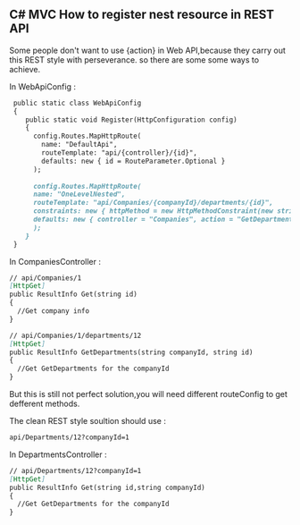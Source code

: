 ## C# MVC How to register nest resource in REST API 

  Some people don't want to use {action} in Web API,because they carry out this REST style with perseverance.
so there are some  some ways to achieve.

In WebApiConfig :
```markdown
 public static class WebApiConfig
 {
    public static void Register(HttpConfiguration config)
    {
      config.Routes.MapHttpRoute(
        name: "DefaultApi",
        routeTemplate: "api/{controller}/{id}",
        defaults: new { id = RouteParameter.Optional }
      );
      
      config.Routes.MapHttpRoute(
      name: "OneLevelNested",
      routeTemplate: "api/Companies/{companyId}/departments/{id}",
      constraints: new { httpMethod = new HttpMethodConstraint(new string[] { "GET" }) },
      defaults: new { controller = "Companies", action = "GetDepartments", id = RouteParameter.Optional }
      );
    }      
 }
```
In CompaniesController :
```markdown
// api/Companies/1
[HttpGet]
public ResultInfo Get(string id)
{
  //Get company info
}

// api/Companies/1/departments/12
[HttpGet]
public ResultInfo GetDepartments(string companyId, string id)
{
  //Get GetDepartments for the companyId
}
```

But this is still not perfect solution,you will need different routeConfig to get defferent methods.

The clean REST style soultion should use :
```markdown
api/Departments/12?companyId=1
```
In DepartmentsController :
```markdown
// api/Departments/12?companyId=1
[HttpGet]
public ResultInfo Get(string id,string companyId)
{
  //Get GetDepartments for the companyId
}
```
